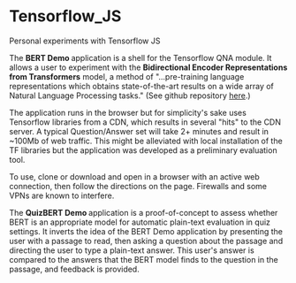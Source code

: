 # Tensorflow_JS
 Personal experiments with Tensorflow JS
 
The <strong>BERT Demo </strong> application is a shell for the Tensorflow QNA module.  It allows a user to experiment with the <strong>Bidirectional Encoder Representations from Transformers</strong> model, a method of "...pre-training language representations which obtains state-of-the-art results on a wide array of Natural Language Processing tasks." (See github repository <a href="https://github.com/tensorflow/tfjs-models/tree/master/qna">here</a>.)
 
The application runs in the browser but for simplicity's sake uses Tensorflow libraries from a CDN, which results in several "hits" to the CDN server.  A typical Question/Answer set will take 2+ minutes and result in ~100Mb of web traffic.  This might be alleviated with local installation of the TF libraries but the application was developed as a preliminary evaluation tool.

To use, clone or download and open in a browser with an active web connection, then follow the directions on the page.  Firewalls and some VPNs are known to interfere.

The <strong>QuizBERT Demo </strong>application is a proof-of-concept to assess whether BERT is an appropriate model for automatic plain-text evaluation in quiz settings. It inverts the idea of the BERT Demo application by presenting the user with a passage to read, then asking a question about the passage and directing the user to type a plain-text answer.  This user's answer is compared to the answers that the BERT model finds to the question in the passage, and feedback is provided. 
